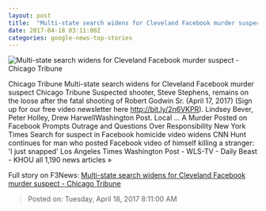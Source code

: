 ```yaml
---
layout: post
title:  "Multi-state search widens for Cleveland Facebook murder suspect - Chicago Tribune"
date: 2017-04-18 03:11:00Z
categories: google-news-top-stories
---
```


![Multi-state search widens for Cleveland Facebook murder suspect - Chicago Tribune](http://www.trbimg.com/img-58f4a363/turbine/ct-facebook-murder-suspect-search-20170417)

Chicago Tribune Multi-state search widens for Cleveland Facebook murder suspect Chicago Tribune Suspected shooter, Steve Stephens, remains on the loose after the fatal shooting of Robert Godwin Sr. (April 17, 2017) (Sign up for our free video newsletter here http://bit.ly/2n6VKPR). Lindsey Bever, Peter Holley, Drew HarwellWashington Post. Local ... A Murder Posted on Facebook Prompts Outrage and Questions Over Responsibility New York Times Search for suspect in Facebook homicide video widens CNN Hunt continues for man who posted Facebook video of himself killing a stranger: 'I just snapped' Los Angeles Times Washington Post - WLS-TV - Daily Beast - KHOU all 1,190 news articles »


Full story on F3News: [Multi-state search widens for Cleveland Facebook murder suspect - Chicago Tribune](http://www.f3nws.com/n/b2amsC)

> Posted on: Tuesday, April 18, 2017 8:11:00 AM
